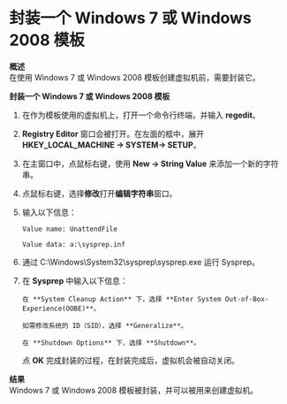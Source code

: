 # 封装一个 Windows 7 或 Windows 2008 模板

**概述**<br/>
在使用 Windows 7 或 Windows 2008 模板创建虚拟机前，需要封装它。

**封装一个 Windows 7 或 Windows 2008 模板**
1. 在作为模板使用的虚拟机上，打开一个命令行终端，并输入 **regedit**。

2. **Registry Editor** 窗口会被打开。在左面的框中，展开 **HKEY_LOCAL_MACHINE → SYSTEM→ SETUP**。

3. 在主窗口中，点鼠标右键，使用 **New → String Value** 来添加一个新的字符串。

4. 点鼠标右键，选择**修改**打开**编辑字符串**窗口。

5. 输入以下信息：
   ```
   Value name: UnattendFile
   ```
   ```
   Value data: a:\sysprep.inf
   ```

6. 通过 C:\Windows\System32\sysprep\sysprep.exe 运行 Sysprep。

7. 在 **Sysprep** 中输入以下信息：
   ```
   在 **System Cleanup Action** 下，选择 **Enter System Out-of-Box-Experience(OOBE)**。
   ```
   ```
   如需修改系统的 ID（SID），选择 **Generalize**。
   ```
   ```
   在 **Shutdown Options** 下，选择 **Shutdown**。   
   ```
   点 **OK** 完成封装的过程，在封装完成后，虚拟机会被自动关闭。

**结果**<br/>
Windows 7 或 Windows 2008 模板被封装，并可以被用来创建虚拟机。
